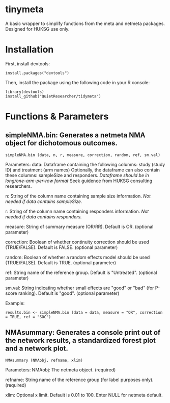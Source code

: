 # tinymeta
A basic wrapper to simplify functions from the meta and netmeta packages. Designed for HUKSG use only.

# Installation
First, install devtools:
```
install.packages("devtools")
```
Then, install the package using the following code in your R console:
```
library(devtools)
install_github("QuietResearcher/tidymeta")
```

# Functions & Parameters
## simpleNMA.bin: Generates a netmeta NMA object for dichotomous outcomes.
```
simpleNMA.bin (data, n, r, measure, correction, random, ref, sm.val)
```
Parameters:
data: Dataframe containing the following columns: study (study ID) and treatment (arm names)
      Optionally, the dataframe can also contain these columns: sampleSize and responders.
      *Dataframe should be in long/one-arm-per-row format* Seek guidence from HUKSG consulting researchers.

n: String of the column name containing sample size information. *Not needed if data contains sampleSize.*

r: String of the column name containing responders information. *Not needed if data contains responders.*

measure: String of summary measure (OR/RR). Default is OR. (optional parameter)

correction: Boolean of whether continuity correction should be used (TRUE/FALSE). Default is FALSE. (optional parameter)

random: Boolean of whether a random effects model should be used (TRUE/FALSE). Default is TRUE. (optional parameter)

ref: String name of the reference group. Default is "Untreated". (optional parameter)

sm.val: String indicating whether small effects are "good" or "bad" (for P-score ranking). Default is "good". (optional parameter)

Example:
```
results.bin <- simpleNMA.bin (data = data, measure = "OR", correction = TRUE, ref = "SOC")
```



## NMAsummary: Generates a console print out of the network results, a standardized forest plot and a network plot.
```
NMAsummary (NMAobj, refname, xlim)
```
Parameters:
NMAobj: The netmeta object. (required)

refname: String name of the reference group (for label purposes only). (required)

xlim: Optional x limit. Default is 0.01 to 100. Enter NULL for netmeta default.



